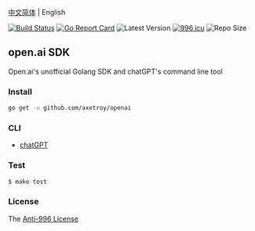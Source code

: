 [中文简体](README.md) | English

[![Build Status](https://github.com/axetroy/openai/workflows/ci/badge.svg)](https://github.com/axetroy/openai/actions)
[![Go Report Card](https://goreportcard.com/badge/github.com/axetroy/openai)](https://goreportcard.com/report/github.com/axetroy/openai)
![Latest Version](https://img.shields.io/github/v/release/axetroy/openai.svg)
[![996.icu](https://img.shields.io/badge/link-996.icu-red.svg)](https://996.icu)
![Repo Size](https://img.shields.io/github/repo-size/axetroy/openai.svg)

## open.ai SDK

Open.ai's unofficial Golang SDK and chatGPT's command line tool

### Install

```bash
go get -u github.com/axetroy/openai
```

### CLI

- [chatGPT](cmd/chatgpt/README.md)

### Test

```bash
$ make test
```

### License

The [Anti-996 License](LICENSE)
